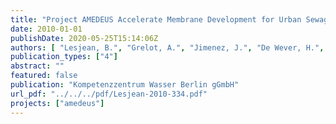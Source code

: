 ```yaml
---
title: "Project AMEDEUS Accelerate Membrane Development for Urban Sewage Purification - Final Activity Report"
date: 2010-01-01
publishDate: 2020-05-25T15:14:06Z
authors: [ "Lesjean, B.", "Grelot, A.", "Jimenez, J.", "De Wever, H.", "Brauns, E.", "De Wilde, W.", "Maes, L.", "Iversen, V.", "Mehrez, R.", "Krisam, J.", "Vilim, D.", "Heijnen, M.", "Lorain, O.", "Fatarella, E.", "Leslie, G." ]
publication_types: ["4"]
abstract: ""
featured: false
publication: "Kompetenzzentrum Wasser Berlin gGmbH"
url_pdf: "../../../pdf/Lesjean-2010-334.pdf"
projects: ["amedeus"]
---
```


